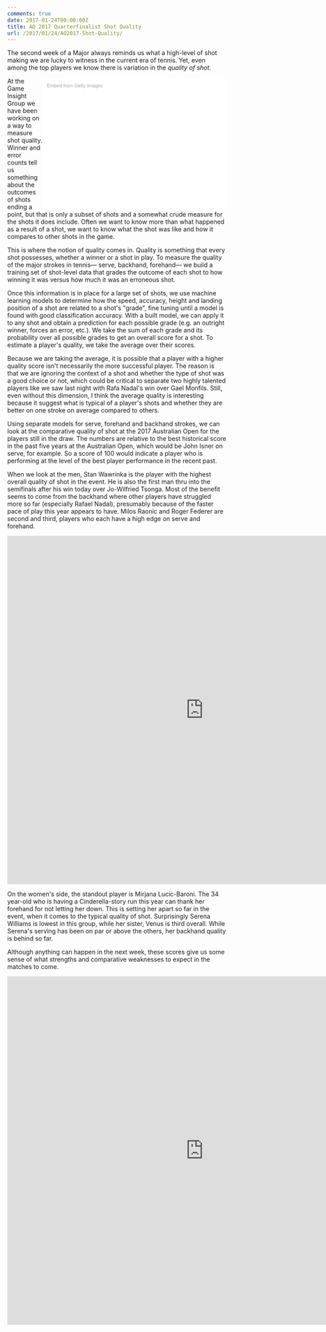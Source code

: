 ```yaml
---
comments: true
date: 2017-01-24T00:00:00Z
title: AO 2017 Quarterfinalist Shot Quality
url: /2017/01/24/AO2017-Shot-Quality/
---
```


The second week of a Major always reminds us what a high-level of shot making we are lucky to witness in the current era of tennis. Yet, even among the top players we know there is variation in the _quality of shot_. 

<!--more-->

<div class="getty embed image" style="background-color:#fff;display:inline-block;font-family:'Helvetica Neue',Helvetica,Arial,sans-serif;color:#a7a7a7;font-size:11px;width:80%;max-width:594px;float:right; padding:2%;"><div style="padding:0;margin:0;text-align:left;"><a href="http://www.gettyimages.com/detail/632541328" target="_blank" style="color:#a7a7a7;text-decoration:none;font-weight:normal !important;border:none;display:inline-block;">Embed from Getty Images</a></div><div style="overflow:hidden;position:relative;height:0;padding:66.666667% 0 0 0;width:100%;"><iframe src="//embed.gettyimages.com/embed/632541328?et=3eD9iNuvTMd9Dlws_T27AA&viewMoreLink=on&sig=5PttTTDV5dEVICAlTB0ywC4BbFZ9rizjecHYkmFgJLY=&caption=true" width="594" height="396" scrolling="no" frameborder="0" style="display:inline-block;position:absolute;top:0;left:0;width:100%;height:100%;margin:0;"></iframe></div><p style="margin:0;"></p></div>

At the Game Insight Group we have been working on a way to measure shot quality. Winner and error counts tell us something about the outcomes of shots ending a point, but that is only a subset of shots and a somewhat crude measure for the shots it does include. Often we want to know more than what happened as a result of a shot, we want to know what the shot was like and how it compares to other shots in the game.

This is where the notion of quality comes in. Quality is something that every shot possesses, whether a winner or a shot in play. To measure the quality of the major strokes in tennis&mdash; serve, backhand, forehand&mdash; we build a training set of shot-level data that grades the outcome of each shot to how winning it was versus how much it was an erroneous shot. 

Once this information is in place for a large set of shots, we use machine learning models to determine how the speed, accuracy, height and landing position of a shot are related to a shot's "grade", fine tuning until a model is found with good classification accuracy. With a built model, we can apply it to any shot and obtain a prediction for each possible grade (e.g. an outright winner, forces an error, etc.). We take the sum of each grade and its probability over all possible grades to get an overall score for a shot. To estimate a player's quality, we take the average over their scores.

Because we are taking the average, it is possible that a player with a higher quality score isn't necessarily the more successful player. The reason is that we are ignoring the context of a shot and whether the type of shot was a good choice or not, which could be critical to separate two highly talented players like we saw last night with Rafa Nadal's win over Gael Monfils. Still, even without this dimension, I think the average quality is interesting because it suggest what is typical of a player's shots and whether they are better on one stroke on average compared to others. 


Using separate models for serve, forehand and backhand strokes, we can look at the comparative quality of shot at the 2017 Australian Open for the players still in the draw. The numbers are relative to the best historical score in the past five years at the Australian Open, which would be John Isner on serve, for example. So a score of 100 would indicate a player who is performing at the level of the best player performance in the recent past.


When we look at the men, Stan Wawrinka is the player with the highest overall quality of shot in the event. He is also the first man thru into the semifinals after his win today over Jo-Wilfried Tsonga. Most of the benefit seems to come from the backhand where other players have struggled more so far (especially Rafael Nadal), presumably because of the faster pace of play this year appears to have. Milos Raonic and Roger Federer are second and third, players who each have a high edge on serve and forehand. 

<iframe width="900" height="800" frameborder="0" scrolling="no" src="https://plot.ly/~on-the-t/1091.embed"></iframe>


On the women's side, the standout player is Mirjana Lucic-Baroni. The 34 year-old who is having a Cinderella-story run this year can thank her forehand for not letting her down. This is setting her apart so far in the event, when it comes to the typical quality of shot. Surprisingly Serena Williams is lowest in this group, while her sister, Venus is third overall. While Serena's serving has been on par or above the others, her backhand quality is behind so far. 

Although anything can happen in the next week, these scores give us some sense of what strengths and comparative weaknesses to expect in the matches to come. 

<iframe width="900" height="800" frameborder="0" scrolling="no" src="https://plot.ly/~on-the-t/1093.embed"></iframe>


